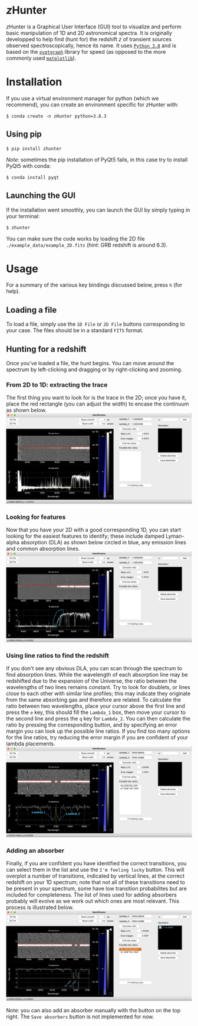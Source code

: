 # *z*Hunter

*z*Hunter is a Graphical User Interface (GUI) tool to visualize and perform basic manipulation of 1D and 2D astronomical spectra.
It is originally developped to help find (hunt for) the redshift *z* of transient sources observed spectroscopically, hence its name.
It uses [`Python 3.8`](https://www.python.org/downloads/release/python-383/) and is based on the [`pyqtgraph`](https://pyqtgraph.readthedocs.io/en/latest/introduction.html) library for speed (as opposed to the more commonly used [`matplotlib`](https://matplotlib.org/)).


# Installation

If you use a virtual environment manager for python (which we recommend), you can create an environment specific for *z*Hunter with:

```
$ conda create -n zHunter python=3.8.3
```

## Using pip

```
$ pip install zhunter
```
*Note:* sometimes the pip installation of PyQt5 fails, in this case try to install PyQt5 with conda:
```
$ conda install pyqt
```

## Launching the GUI
If the installation went smoothly, you can launch the GUI by simply typing in your terminal:
```
$ zhunter
```
You can make sure the code works by loading the 2D file `./example_data/example_2D.fits` (*hint*: GRB redshift is around 6.3).

# Usage

For a summary of the various key bindings discussed below, press `h` (for help).

## Loading a file

To load a file, simply use the `1D File` or `2D File` buttons corresponding to your case. The files should be in a standard `FITS` format.

## Hunting for a redshift

Once you've loaded a file, the hunt begins. You can move around the spectrum by left-clicking and dragging or by right-clicking and zooming.

### From 2D to 1D: extracting the trace

The first thing you want to look for is the trace in the 2D; once you have it, place the red rectangle (you can adjust the width) to encase the continuum as shown below.
![](./images/2D_trace.png)

### Looking for features

Now that you have your 2D with a good corresponding 1D, you can start looking for the easiest features to identify; these include damped Lyman-alpha absorption (DLA) as shown below circled in blue, any emission lines and common absorption lines.
![](./images/DLA.png)

### Using line ratios to find the redshift

If you don't see any obvious DLA, you can scan through the spectrum to find absorption lines. While the wavelength of each absorption line may be redshifted due to the expansion of the Universe, the ratio between the wavelengths of two lines remains constant. Try to look for doublets, or lines close to each other with similar line profiles; this may indicate they originate from the same absorbing gas and therefore are related.
To calculate the ratio between two wavelengths, place your cursor above the first line and press the `e` key, this should fill the `Lambda_1` box, then move your cursor to the second line and press the `q` key for `Lambda_2`.
You can then calculate the ratio by pressing the corresponding button, and by specifying an error margin you can look up the possible line ratios. If you find too many options for the line ratios, try reducing the error margin if you are confident of your lambda placements.
![](./images/line_ratio.png)

### Adding an absorber

Finally, if you are confident you have identified the correct transitions, you can select them in the list and use the `I'm feeling lucky` button. This will overplot a number of transitions, indicated by vertical lines, at the correct redshift on your 1D spectrum; note that not all of these transitions need to be present in your spectrum, some have low transition probabilites but are included for completeness. The list of lines used for adding absorbers probably will evolve as we work out which ones are most relevant.
This process is illustrated below.
![](./images/add_absorber.png)

Note: you can also add an absorber manually with the button on the top right. The `Save absorbers` button is not implemented for now.